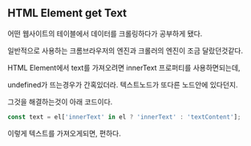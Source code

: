## HTML Element get Text

어떤 웹사이트의 테이블에서 데이터를 크롤링하다가 공부하게 됐다.

일반적으로 사용하는 크롬브라우저의 엔진과 크롤러의 엔진이 조금 달랐던것같다.

HTML Element에서 text를 가져오려면 innerText 프로퍼티를 사용하면되는데,

undefined가 뜨는경우가 간혹있더라. 텍스트노드가 또다른 노드안에 있다던지.

그것을 해결하는것이 아래 코드이다.

```js
const text = el['innerText' in el ? 'innerText' : 'textContent'];
```

이렇게 텍스트를 가져오게되면, 편하다.